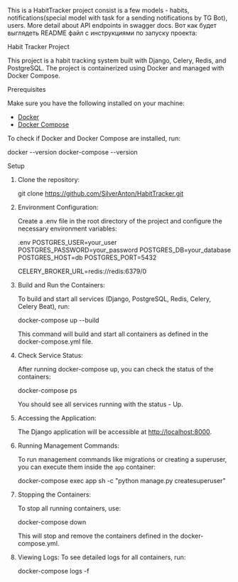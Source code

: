 This is a HabitTracker project consist is a few models - habits, notifications(special model with task for a sending notifications by TG Bot), users. More detail  about API endpoints in swagger docs.
Вот как будет выглядеть README файл с инструкциями по запуску проекта:


Habit Tracker Project

This project is a habit tracking system built with Django, Celery, Redis, and PostgreSQL. The project is containerized using Docker and managed with Docker Compose.

Prerequisites

Make sure you have the following installed on your machine:
- [Docker](https://docs.docker.com/get-docker/)
- [Docker Compose](https://docs.docker.com/compose/install/)

To check if Docker and Docker Compose are installed, run:

docker --version
docker-compose --version


Setup

1. Clone the repository:

   
   git clone https://github.com/SilverAnton/HabitTracker.git
   
   

2. Environment Configuration:

   Create a .env file in the root directory of the project and configure the necessary environment variables:

   .env
   POSTGRES_USER=your_user
   POSTGRES_PASSWORD=your_password
   POSTGRES_DB=your_database
   POSTGRES_HOST=db
   POSTGRES_PORT=5432

   CELERY_BROKER_URL=redis://redis:6379/0
   

3. Build and Run the Containers:

   To build and start all services (Django, PostgreSQL, Redis, Celery, Celery Beat), run:

   
   docker-compose up --build
   

   This command will build and start all containers as defined in the docker-compose.yml file.

4. Check Service Status:

   After running docker-compose up, you can check the status of the containers:

   
   docker-compose ps
   

   You should see all services running with the status - Up.

5. Accessing the Application:

   The Django application will be accessible at [http://localhost:8000](http://localhost:8000).

6. Running Management Commands:

   To run management commands like migrations or creating a superuser, you can execute them inside the `app` container:

   
   docker-compose exec app sh -c "python manage.py createsuperuser"
   

7. Stopping the Containers:

   To stop all running containers, use:

   
   docker-compose down
   

   This will stop and remove the containers defined in the docker-compose.yml.



8. Viewing Logs:
   To see detailed logs for all containers, run:

  
   docker-compose logs -f
   

